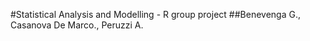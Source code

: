 #Statistical Analysis and Modelling - R group project 
##Benevenga G., Casanova De Marco., Peruzzi A.
